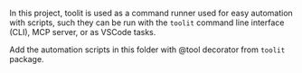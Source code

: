 In this project, toolit is used as a command runner used for easy automation with scripts, such they can be run with the `toolit` command line interface (CLI), MCP server, or as VSCode tasks.

Add the automation scripts in this folder with @tool decorator from `toolit` package.